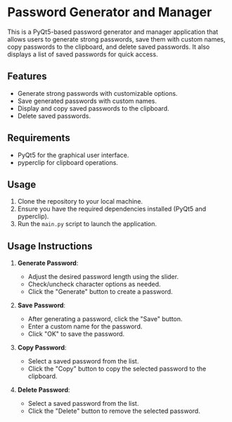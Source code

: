# Password Generator and Manager

This is a PyQt5-based password generator and manager application that allows users to generate strong passwords, save them with custom names, copy passwords to the clipboard, and delete saved passwords. It also displays a list of saved passwords for quick access.

## Features

- Generate strong passwords with customizable options.
- Save generated passwords with custom names.
- Display and copy saved passwords to the clipboard.
- Delete saved passwords.

## Requirements

- PyQt5 for the graphical user interface.
- pyperclip for clipboard operations.

## Usage

1. Clone the repository to your local machine.
2. Ensure you have the required dependencies installed (PyQt5 and pyperclip).
3. Run the `main.py` script to launch the application.

## Usage Instructions

1. **Generate Password**:
   - Adjust the desired password length using the slider.
   - Check/uncheck character options as needed.
   - Click the "Generate" button to create a password.

2. **Save Password**:
   - After generating a password, click the "Save" button.
   - Enter a custom name for the password.
   - Click "OK" to save the password.

3. **Copy Password**:
   - Select a saved password from the list.
   - Click the "Copy" button to copy the selected password to the clipboard.

4. **Delete Password**:
   - Select a saved password from the list.
   - Click the "Delete" button to remove the selected password.
